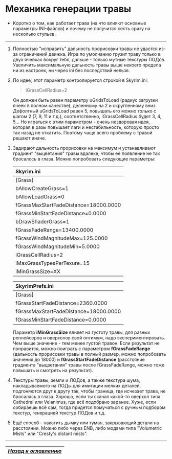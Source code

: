 # Механика генерации травы

+ Коротко о том, как работает трава (на что влияют основные параметры INI-файлов) и почему не получится сесть сразу на несколько стульев.

------

1) Полностью "исправить" дальность прорисовки травы не удастся из-за ограничений движка. Игра по умолчанию грузит траву только в двух ячейках вокруг тебя, дальше - только мутные текстуры ЛОДов. Увеличить максимальную дальность травы выше некоего предела ни из настроек, ни через ini без последствий нельзя.

2) По идее, этот параметр контролируется строкой в Skyrim.ini:

    > iGrassCellRadius=2

    Он должен быть равен параметру uGridsToLoad (радиус загрузки ячеек в полном качестве), деленному на 2 и округленному вниз. Дефолтный uGridsToLoad равен 5, повышать его можно только с шагом 2 (7, 9, 11 и т.д.), соответственно, iGrassCellRadius будет 3, 4, 5... Но играться с этим параметром - очень нездоровая идея, которая в разы повышает лаги и нестабильность, которую просто так назад не откатить. Поэтому чаще всего проблему с травой решают иначе.

3) Задирают дальность прорисовки на максимум и устанавливают градиент "выцветания" травы вдалеке, чтобы её появление не так бросалось в глаза. Можно попробовать следующие параметры:

    | Skyrim.ini                            |
    |:--------------------------------------|
    | [Grass]                               |
    | bAllowCreateGrass=1                   |
    | bAllowLoadGrass=0                     |
    | fGrassMaxStartFadeDistance=18000.0000 |
    | fGrassMinStartFadeDistance=0.0000     |
    | bDrawShaderGrass=1                    |
    | fGrassFadeRange=13400.0000            |
    | fGrassWindMagnitudeMax=125.0000       |
    | fGrassWindMagnitudeMin=5.0000         |
    | iGrassCellRadius=2                    |
    | iMaxGrassTypesPerTexure=15            |
    | iMinGrassSize=XX                      |

    | SkyrimPrefs.ini                       |
    |:--------------------------------------|
    | [Grass]                               |
    | fGrassStartFadeDistance=2360.0000     |
    | fGrassMaxStartFadeDistance=18000.0000 |
    | fGrassMinStartFadeDistance=0.0000     |

    Параметр **iMinGrassSize** влияет на густоту травы, для разных реплейсеров и оверхолов свой оптимум, надо экспериментировать. Чем выше значение - тем менее густой травон. Если результат не понравится, можно поиграть с параметром **fGrassFadeRange** (дальность прорисовки травы в полный размер, можно попробовать значения до 18000) и **fGrassStartFadeDistance** (расстояние градиента "выцветания" травы после fGrassFadeRange, можно тоже повышать и смотреть на результат).

4) Текстуры травы, земли и ЛОДов, а также текстура шума, накладываемого на ЛОДы для имитации мелких деталей, подгоняются друг к другу так, чтобы граница, где исчезает трава, не бросалась в глаза. Хорошо, если ты скачал какой-то оверхол типа Cathedral или Velanimus, где всё подобрано заранее. Хуже, если собираешь всё сам, тогда придется помучаться с ручным подбором текстур, генерацией текстур ЛОДов и т.д.

5) Ещё способ - накатить дымку или туман, закрывающий детали на расстоянии. Можно либо через ENB, либо модами типа "Volumetric Mists" или "Cresty's distant mists".

------

|[*Назад к оглавлению*](../01_Оглавление.md)|
|:---:|
